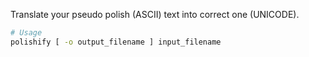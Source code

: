 Translate your pseudo polish (ASCII) text into correct one (UNICODE). 

```bash
# Usage
polishify [ -o output_filename ] input_filename
```
